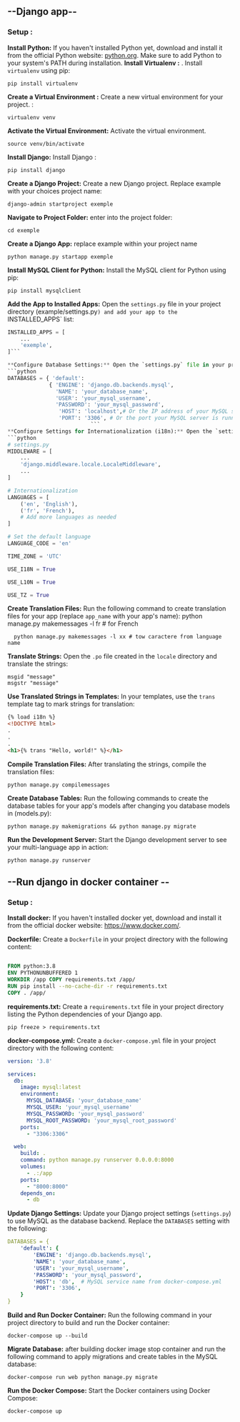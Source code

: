
## **--Django app--**
### Setup :
**Install Python:**
If you haven't installed Python yet, download and install it from the official Python website: [python.org](https://www.python.org/downloads/). Make sure to add Python to your system's PATH during installation.
**Install Virtualenv :** . Install `virtualenv` using pip:
```shell
pip install virtualenv
```
**Create a Virtual Environment :** Create a new virtual environment for your project. :
```shell
virtualenv venv
```
**Activate the Virtual Environment:** Activate the virtual environment. 
```shell
source venv/bin/activate
```
**Install Django:** Install Django :
```shell
pip install django
```
**Create a Django Project:** Create a new Django project. Replace example with your choices project name:
```shell
django-admin startproject exemple
```
**Navigate to Project Folder:** enter into the project folder:
```shell
cd exemple
```
**Create a Django App:** replace example within your project name
```shell
python manage.py startapp exemple
```
**Install MySQL Client for Python:** Install the MySQL client for Python using pip:
```shell
pip install mysqlclient
```

**Add the App to Installed Apps:** Open the `settings.py` file in your project directory (example/settings.py`) and add your app to the `INSTALLED_APPS` list:
```python
INSTALLED_APPS = [
    ...
    'exemple',
]```

**Configure Database Settings:** Open the `settings.py` file in your project directory (`project_name/settings.py`). Update the `DATABASES` setting to use MySQL:
```python
DATABASES = { 'default':
			 { 'ENGINE': 'django.db.backends.mysql',
			   'NAME': 'your_database_name',
			   'USER': 'your_mysql_username', 
			   'PASSWORD': 'your_mysql_password',
			    'HOST': 'localhost',# Or the IP address of your MySQL server  
			    'PORT': '3306', # Or the port your MySQL server is running on } }
						  ```
**Configure Settings for Internationalization (i18n):** Open the `settings.py` file in your project directory (`project_name/settings.py`). Add the following settings:
```python
# settings.py
MIDDLEWARE = [
    ...
    'django.middleware.locale.LocaleMiddleware',
    ...
]

# Internationalization
LANGUAGES = [
    ('en', 'English'),
    ('fr', 'French'),
    # Add more languages as needed
]

# Set the default language
LANGUAGE_CODE = 'en'

TIME_ZONE = 'UTC'

USE_I18N = True

USE_L10N = True

USE_TZ = True
```
**Create Translation Files:** Run the following command to create translation files for your app (replace `app_name` with your app's name):
 python manage.py makemessages -l fr  # for French
```shell
  python manage.py makemessages -l xx # tow caractere from language name
```
**Translate Strings:** Open the `.po` file created in the `locale` directory and translate the strings:
```po
msgid "message" 
msgstr "message"
```
**Use Translated Strings in Templates:** In your templates, use the `trans` template tag to mark strings for translation:
```html
{% load i18n %}
<!DOCTYPE html>
.
.
.
<h1>{% trans "Hello, world!" %}</h1>

```
**Compile Translation Files:** After translating the strings, compile the translation files:
```shell
python manage.py compilemessages
```
**Create Database Tables:** Run the following commands to create the database tables for your app's models after changing you database models in (models.py):
```
python manage.py makemigrations && python manage.py migrate
```


**Run the Development Server:** Start the Django development server to see your multi-language app in action:
```
python manage.py runserver
```

## **--Run django in docker container --**
### Setup :
**Install docker:**
If you haven't installed docker yet, download and install it from the official docker website: https://www.docker.com/.

**Dockerfile:** Create a `Dockerfile` in your project directory with the following content:
```dockerfile

FROM python:3.8 
ENV PYTHONUNBUFFERED 1 
WORKDIR /app COPY requirements.txt /app/ 
RUN pip install --no-cache-dir -r requirements.txt 
COPY . /app/
```
 **requirements.txt:** Create a `requirements.txt` file in your project directory listing the Python dependencies of your Django app.
 ```shell
pip freeze > requirements.txt

```
    
**docker-compose.yml:** Create a `docker-compose.yml` file in your project directory with the following content:
```yaml
version: '3.8'

services:
  db:
    image: mysql:latest
    environment:
      MYSQL_DATABASE: 'your_database_name'
      MYSQL_USER: 'your_mysql_username'
      MYSQL_PASSWORD: 'your_mysql_password'
      MYSQL_ROOT_PASSWORD: 'your_mysql_root_password'
    ports:
      - "3306:3306"

  web:
    build: .
    command: python manage.py runserver 0.0.0.0:8000
    volumes:
      - .:/app
    ports:
      - "8000:8000"
    depends_on:
      - db

```
**Update Django Settings:** Update your Django project settings (`settings.py`) to use MySQL as the database backend. Replace the `DATABASES` setting with the following:
```yaml
DATABASES = {
    'default': {
        'ENGINE': 'django.db.backends.mysql',
        'NAME': 'your_database_name',
        'USER': 'your_mysql_username',
        'PASSWORD': 'your_mysql_password',
        'HOST': 'db',  # MySQL service name from docker-compose.yml
        'PORT': '3306',
    }
}
```
**Build and Run Docker Container:** Run the following command in your project directory to build and run the Docker container:
```shell
docker-compose up --build

```
**Migrate Database:** after building docker image stop container and run the following command to apply migrations and create tables in the MySQL database:
```shell
docker-compose run web python manage.py migrate

```
**Run the Docker Compose:** Start the Docker containers using Docker Compose:
```
docker-compose up

```

















